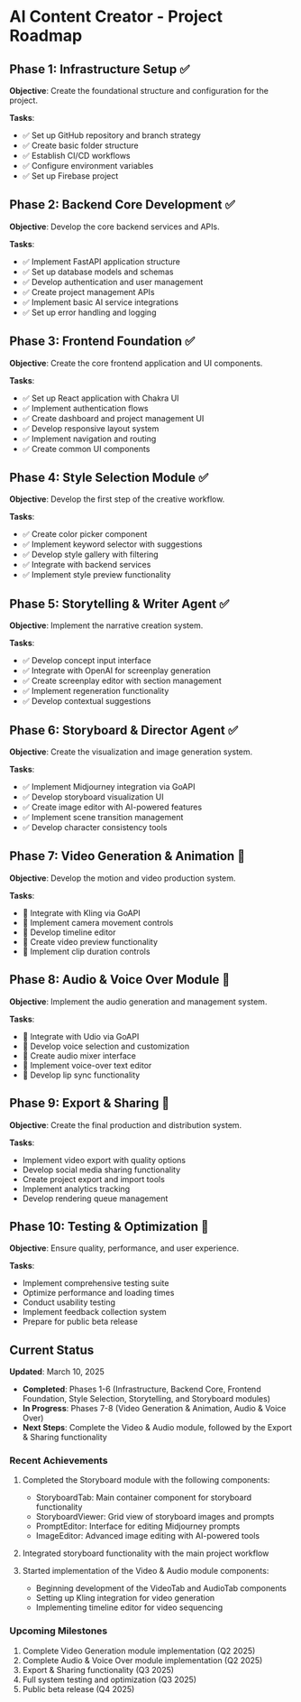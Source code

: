# AI Content Creator - Project Roadmap

## Phase 1: Infrastructure Setup ✅

**Objective**: Create the foundational structure and configuration for the project.

**Tasks**:
- ✅ Set up GitHub repository and branch strategy
- ✅ Create basic folder structure
- ✅ Establish CI/CD workflows
- ✅ Configure environment variables
- ✅ Set up Firebase project

## Phase 2: Backend Core Development ✅

**Objective**: Develop the core backend services and APIs.

**Tasks**:
- ✅ Implement FastAPI application structure
- ✅ Set up database models and schemas
- ✅ Develop authentication and user management
- ✅ Create project management APIs
- ✅ Implement basic AI service integrations
- ✅ Set up error handling and logging

## Phase 3: Frontend Foundation ✅

**Objective**: Create the core frontend application and UI components.

**Tasks**:
- ✅ Set up React application with Chakra UI
- ✅ Implement authentication flows
- ✅ Create dashboard and project management UI
- ✅ Develop responsive layout system
- ✅ Implement navigation and routing
- ✅ Create common UI components

## Phase 4: Style Selection Module ✅

**Objective**: Develop the first step of the creative workflow.

**Tasks**:
- ✅ Create color picker component
- ✅ Implement keyword selector with suggestions
- ✅ Develop style gallery with filtering
- ✅ Integrate with backend services
- ✅ Implement style preview functionality

## Phase 5: Storytelling & Writer Agent ✅

**Objective**: Implement the narrative creation system.

**Tasks**:
- ✅ Develop concept input interface
- ✅ Integrate with OpenAI for screenplay generation
- ✅ Create screenplay editor with section management
- ✅ Implement regeneration functionality
- ✅ Develop contextual suggestions

## Phase 6: Storyboard & Director Agent ✅

**Objective**: Create the visualization and image generation system.

**Tasks**:
- ✅ Implement Midjourney integration via GoAPI
- ✅ Develop storyboard visualization UI
- ✅ Create image editor with AI-powered features
- ✅ Implement scene transition management
- ✅ Develop character consistency tools

## Phase 7: Video Generation & Animation 🔄

**Objective**: Develop the motion and video production system.

**Tasks**:
- 🔄 Integrate with Kling via GoAPI
- 🔄 Implement camera movement controls
- 🔄 Develop timeline editor
- 🔄 Create video preview functionality
- 🔄 Implement clip duration controls

## Phase 8: Audio & Voice Over Module 🔄

**Objective**: Implement the audio generation and management system.

**Tasks**:
- 🔄 Integrate with Udio via GoAPI
- 🔄 Develop voice selection and customization
- 🔄 Create audio mixer interface
- 🔄 Implement voice-over text editor
- 🔄 Develop lip sync functionality

## Phase 9: Export & Sharing 📅

**Objective**: Create the final production and distribution system.

**Tasks**:
- Implement video export with quality options
- Develop social media sharing functionality
- Create project export and import tools
- Implement analytics tracking
- Develop rendering queue management

## Phase 10: Testing & Optimization 📅

**Objective**: Ensure quality, performance, and user experience.

**Tasks**:
- Implement comprehensive testing suite
- Optimize performance and loading times
- Conduct usability testing
- Implement feedback collection system
- Prepare for public beta release

## Current Status

**Updated**: March 10, 2025

- **Completed**: Phases 1-6 (Infrastructure, Backend Core, Frontend Foundation, Style Selection, Storytelling, and Storyboard modules)
- **In Progress**: Phases 7-8 (Video Generation & Animation, Audio & Voice Over)
- **Next Steps**: Complete the Video & Audio module, followed by the Export & Sharing functionality

### Recent Achievements

1. Completed the Storyboard module with the following components:
   - StoryboardTab: Main container component for storyboard functionality
   - StoryboardViewer: Grid view of storyboard images and prompts
   - PromptEditor: Interface for editing Midjourney prompts
   - ImageEditor: Advanced image editing with AI-powered tools

2. Integrated storyboard functionality with the main project workflow

3. Started implementation of the Video & Audio module components:
   - Beginning development of the VideoTab and AudioTab components
   - Setting up Kling integration for video generation
   - Implementing timeline editor for video sequencing

### Upcoming Milestones

1. Complete Video Generation module implementation (Q2 2025)
2. Complete Audio & Voice Over module implementation (Q2 2025)
3. Export & Sharing functionality (Q3 2025)
4. Full system testing and optimization (Q3 2025)
5. Public beta release (Q4 2025)